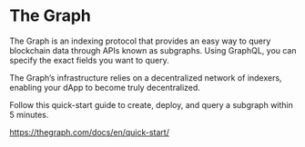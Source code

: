 # The Graph

The Graph is an indexing protocol that provides an easy way to query blockchain data through APIs known as subgraphs. Using GraphQL, you can specify the exact fields you want to query.

The Graph’s infrastructure relies on a decentralized network of indexers, enabling your dApp to become truly decentralized.

Follow this quick-start guide to create, deploy, and query a subgraph within 5 minutes.

https://thegraph.com/docs/en/quick-start/